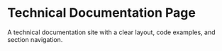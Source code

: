 # Technical Documentation Page

A technical documentation site with a clear layout, code examples, and section navigation.
